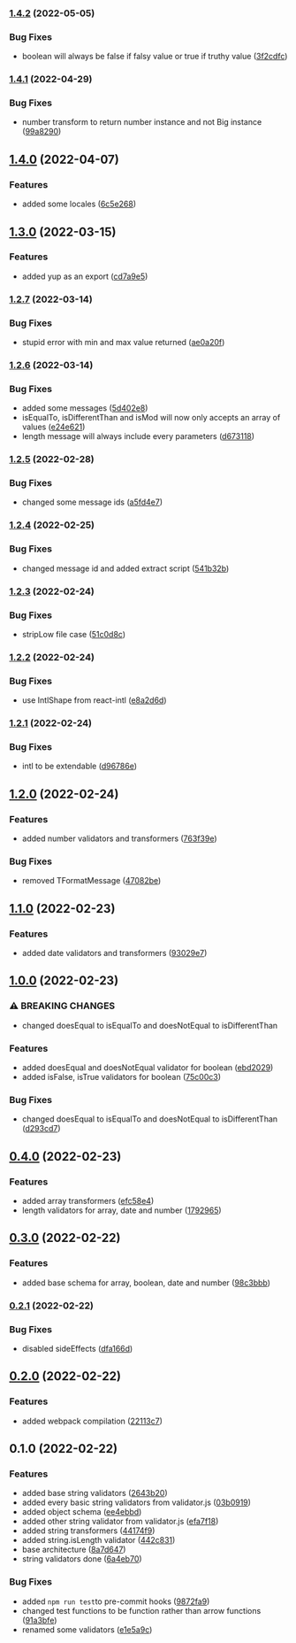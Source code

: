 ### [1.4.2](https://github.com/eapc-dev/yup-validators/compare/1.4.1...1.4.2) (2022-05-05)


### Bug Fixes

* boolean will always be false if falsy value or true if truthy value ([3f2cdfc](https://github.com/eapc-dev/yup-validators/commit/3f2cdfc6450939a13ad35ca1aa66aa325446807c))

### [1.4.1](https://github.com/eapc-dev/yup-validators/compare/1.4.0...1.4.1) (2022-04-29)


### Bug Fixes

* number transform to return number instance and not Big instance ([99a8290](https://github.com/eapc-dev/yup-validators/commit/99a82903388d224fc42e19656dba731378495843))

## [1.4.0](https://github.com/eapc-dev/yup-validators/compare/1.3.0...1.4.0) (2022-04-07)


### Features

* added some locales ([6c5e268](https://github.com/eapc-dev/yup-validators/commit/6c5e268e502ad4028f159853a6f38fdcf7507022))

## [1.3.0](https://github.com/eapc-dev/yup-validators/compare/1.2.7...1.3.0) (2022-03-15)


### Features

* added yup as an export ([cd7a9e5](https://github.com/eapc-dev/yup-validators/commit/cd7a9e54c42ad26368032b03d8e3f5b1a27fc7d8))

### [1.2.7](https://github.com/eapc-dev/yup-validators/compare/1.2.6...1.2.7) (2022-03-14)


### Bug Fixes

* stupid error with min and max value returned ([ae0a20f](https://github.com/eapc-dev/yup-validators/commit/ae0a20fb8f42eaa88ac84c988c339bc13223bff5))

### [1.2.6](https://github.com/eapc-dev/yup-validators/compare/1.2.5...1.2.6) (2022-03-14)


### Bug Fixes

* added some messages ([5d402e8](https://github.com/eapc-dev/yup-validators/commit/5d402e87c15cec9de46ee4b30d1f374c8d8f5be4))
* isEqualTo, isDifferentThan and isMod will now only accepts an array of values ([e24e621](https://github.com/eapc-dev/yup-validators/commit/e24e621ecaf0fefb11ab32848acaebe2fc62cada))
* length message will always include every parameters ([d673118](https://github.com/eapc-dev/yup-validators/commit/d673118de2140a8611fc83782a96e68b557c9562))

### [1.2.5](https://github.com/eapc-dev/yup-validators/compare/1.2.4...1.2.5) (2022-02-28)


### Bug Fixes

* changed some message ids ([a5fd4e7](https://github.com/eapc-dev/yup-validators/commit/a5fd4e7a22fa40b79e20f13a16a39a9dc37e4ca2))

### [1.2.4](https://github.com/eapc-dev/yup-validators/compare/1.2.3...1.2.4) (2022-02-25)


### Bug Fixes

* changed message id and added extract script ([541b32b](https://github.com/eapc-dev/yup-validators/commit/541b32bb254c7bc172541b706d6c187ca680e687))

### [1.2.3](https://github.com/eapc-dev/yup-validators/compare/1.2.2...1.2.3) (2022-02-24)


### Bug Fixes

* stripLow file case ([51c0d8c](https://github.com/eapc-dev/yup-validators/commit/51c0d8ca69a30066ba36a88a9972e09c86cc8a3a))

### [1.2.2](https://github.com/eapc-dev/yup-validators/compare/1.2.1...1.2.2) (2022-02-24)


### Bug Fixes

* use IntlShape from react-intl ([e8a2d6d](https://github.com/eapc-dev/yup-validators/commit/e8a2d6da9a6b006a3af2a353952961bb3784f300))

### [1.2.1](https://github.com/eapc-dev/yup-validators/compare/1.2.0...1.2.1) (2022-02-24)


### Bug Fixes

* intl to be extendable ([d96786e](https://github.com/eapc-dev/yup-validators/commit/d96786e7d32a4c4d0394c13ccedf5f821f3040e9))

## [1.2.0](https://github.com/eapc-dev/yup-validators/compare/1.1.0...1.2.0) (2022-02-24)


### Features

* added number validators and transformers ([763f39e](https://github.com/eapc-dev/yup-validators/commit/763f39e00f51e0c13454dc506d64089f72f680ef))


### Bug Fixes

* removed TFormatMessage ([47082be](https://github.com/eapc-dev/yup-validators/commit/47082be74c9769aca3c1935b3ed2edce7e5eb4df))

## [1.1.0](https://github.com/eapc-dev/yup-validators/compare/1.0.0...1.1.0) (2022-02-23)


### Features

* added date validators and transformers ([93029e7](https://github.com/eapc-dev/yup-validators/commit/93029e71f951348d3b3e8964e26c1226d2f25d6c))

## [1.0.0](https://github.com/eapc-dev/yup-validators/compare/0.4.0...1.0.0) (2022-02-23)


### ⚠ BREAKING CHANGES

* changed doesEqual to isEqualTo and doesNotEqual to isDifferentThan

### Features

* added doesEqual and doesNotEqual validator for boolean ([ebd2029](https://github.com/eapc-dev/yup-validators/commit/ebd20294f0881a522b978a7373c9dc514cc8ad8e))
* added isFalse, isTrue validators for boolean ([75c00c3](https://github.com/eapc-dev/yup-validators/commit/75c00c38be5994e6d8f0242908b6b9232efb3736))


### Bug Fixes

* changed doesEqual to isEqualTo and doesNotEqual to isDifferentThan ([d293cd7](https://github.com/eapc-dev/yup-validators/commit/d293cd72d4dcb6e785b251fde998f81514f7b5ab))

## [0.4.0](https://github.com/eapc-dev/yup-validators/compare/0.3.0...0.4.0) (2022-02-23)


### Features

* added array transformers ([efc58e4](https://github.com/eapc-dev/yup-validators/commit/efc58e4894ebd001f33e2281009ad22702eae2c7))
* length validators for array, date and number ([1792965](https://github.com/eapc-dev/yup-validators/commit/17929650372fb9eed6da10aa118e618a80735608))

## [0.3.0](https://github.com/jordanmonier/yup-validators/compare/0.2.1...0.3.0) (2022-02-22)


### Features

* added base schema for array, boolean, date and number ([98c3bbb](https://github.com/jordanmonier/yup-validators/commit/98c3bbbe9aa1137eb6a345682f0e497518b623c1))

### [0.2.1](https://github.com/jordanmonier/yup-validators/compare/0.2.0...0.2.1) (2022-02-22)


### Bug Fixes

* disabled sideEffects ([dfa166d](https://github.com/jordanmonier/yup-validators/commit/dfa166d81ae7c08b4f72d73b1e71641e099c25d5))

## [0.2.0](https://github.com/jordanmonier/yup-validators/compare/0.1.0...0.2.0) (2022-02-22)


### Features

* added webpack compilation ([22113c7](https://github.com/jordanmonier/yup-validators/commit/22113c7066729a7cdc6e01c99e3b3f639c1b614f))

## 0.1.0 (2022-02-22)


### Features

* added base string validators ([2643b20](https://github.com/jordanmonier/yup-validators/commit/2643b20ef1c67b4c1f018158a8403be957b143f4))
* added every basic string validators from validator.js ([03b0919](https://github.com/jordanmonier/yup-validators/commit/03b0919a08cffd6207d7991d628a17b5de1a39f1))
* added object schema ([ee4ebbd](https://github.com/jordanmonier/yup-validators/commit/ee4ebbd7f800ac5f1bff1b121f1476b92e976a07))
* added other string validator from validator.js ([efa7f18](https://github.com/jordanmonier/yup-validators/commit/efa7f18ae3a1b51e19aa9eddb34599d16cfae07a))
* added string transformers ([44174f9](https://github.com/jordanmonier/yup-validators/commit/44174f9596c64e074acd3f6643564e3dc02aec42))
* added string.isLength validator ([442c831](https://github.com/jordanmonier/yup-validators/commit/442c8319827d9f90837c4a2435a383e951bd97c8))
* base architecture ([8a7d647](https://github.com/jordanmonier/yup-validators/commit/8a7d647e6f0c997bfc55aee37b4e5985aab0b082))
* string validators done ([6a4eb70](https://github.com/jordanmonier/yup-validators/commit/6a4eb70f35367ef79e0803bc3c893146a7762d47))


### Bug Fixes

* added `npm run test`to pre-commit hooks ([9872fa9](https://github.com/jordanmonier/yup-validators/commit/9872fa9d2d4b606f5921288428888081c747ec2a))
* changed test functions to be function rather than arrow functions ([91a3bfe](https://github.com/jordanmonier/yup-validators/commit/91a3bfec76611ebf7c750eb75ef867df065ef297))
* renamed some validators ([e1e5a9c](https://github.com/jordanmonier/yup-validators/commit/e1e5a9c7e38b1f44736f5f570fa2e99712288a2d))

